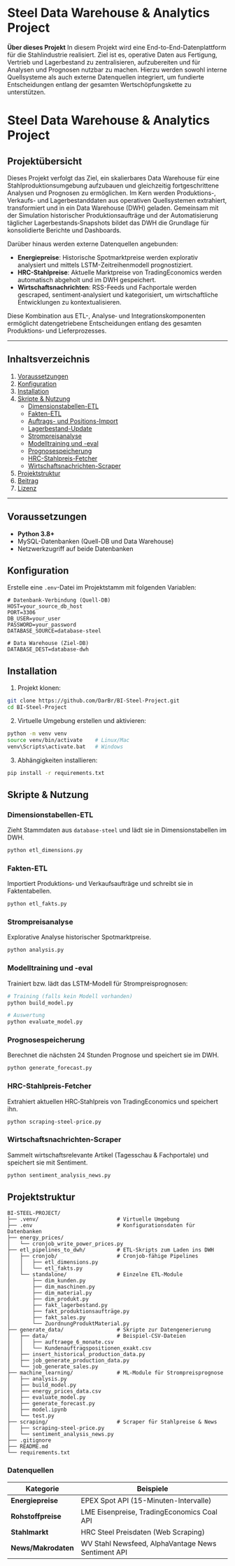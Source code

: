 # Steel Data Warehouse & Analytics Project

**Über dieses Projekt**
In diesem Projekt wird eine End-to-End-Datenplattform für die Stahlindustrie realisiert. Ziel ist es, operative Daten aus Fertigung, Vertrieb und Lagerbestand zu zentralisieren, aufzubereiten und für Analysen und Prognosen nutzbar zu machen. Hierzu werden sowohl interne Quellsysteme als auch externe Datenquellen integriert, um fundierte Entscheidungen entlang der gesamten Wertschöpfungskette zu unterstützen.

# Steel Data Warehouse & Analytics Project

## Projektübersicht
Dieses Projekt verfolgt das Ziel, ein skalierbares Data Warehouse für eine Stahlproduktionsumgebung aufzubauen und gleichzeitig fortgeschrittene Analysen und Prognosen zu ermöglichen. Im Kern werden Produktions-, Verkaufs- und Lagerbestanddaten aus operativen Quellsystemen extrahiert, transformiert und in ein Data Warehouse (DWH) geladen. Gemeinsam mit der Simulation historischer Produktionsaufträge und der Automatisierung täglicher Lagerbestands‑Snapshots bildet das DWH die Grundlage für konsolidierte Berichte und Dashboards.

Darüber hinaus werden externe Datenquellen angebunden:

- **Energiepreise**: Historische Spotmarktpreise werden explorativ analysiert und mittels LSTM-Zeitreihenmodell prognostiziert.
- **HRC-Stahlpreise**: Aktuelle Marktpreise von TradingEconomics werden automatisch abgeholt und im DWH gespeichert.
- **Wirtschaftsnachrichten**: RSS-Feeds und Fachportale werden gescraped, sentiment‑analysiert und kategorisiert, um wirtschaftliche Entwicklungen zu kontextualisieren.

Diese Kombination aus ETL-, Analyse‑ und Integrationskomponenten ermöglicht datengetriebene Entscheidungen entlang des gesamten Produktions‑ und Lieferprozesses.

---

## Inhaltsverzeichnis
1. [Voraussetzungen](#voraussetzungen)
2. [Konfiguration](#konfiguration)
3. [Installation](#installation)
4. [Skripte & Nutzung](#skripte--nutzung)
   - [Dimensionstabellen-ETL](#dimensionstabellen-etl)
   - [Fakten-ETL](#fakten-etl)
   - [Auftrags- und Positions-Import](#auftrags-und-positions-import)
   - [Lagerbestand-Update](#lagerbestand-update)
   - [Strompreisanalyse](#strompreisanalyse)
   - [Modelltraining und -eval](#modelltraining-und-eval)
   - [Prognosespeicherung](#prognosespeicherung)
   - [HRC-Stahlpreis-Fetcher](#hrc-stahlpreis-fetcher)
   - [Wirtschaftsnachrichten-Scraper](#wirtschaftsnachrichten-scraper)
5. [Projektstruktur](#projektstruktur)
6. [Beitrag](#beitrag)
7. [Lizenz](#lizenz)

---

## Voraussetzungen
- **Python 3.8+**
- MySQL-Datenbanken (Quell-DB und Data Warehouse)
- Netzwerkzugriff auf beide Datenbanken

## Konfiguration
Erstelle eine `.env`-Datei im Projektstamm mit folgenden Variablen:

```dotenv
# Datenbank-Verbindung (Quell-DB)
HOST=your_source_db_host
PORT=3306
DB_USER=your_user
PASSWORD=your_password
DATABASE_SOURCE=database-steel

# Data Warehouse (Ziel-DB)
DATABASE_DEST=database-dwh
```

## Installation
1. Projekt klonen:
```bash
git clone https://github.com/DarBr/BI-Steel-Project.git
cd BI-Steel-Project
```
2. Virtuelle Umgebung erstellen und aktivieren:
```bash
python -m venv venv
source venv/bin/activate    # Linux/Mac
venv\Scripts\activate.bat   # Windows
```
3. Abhängigkeiten installieren:
```bash
pip install -r requirements.txt
```

## Skripte & Nutzung
### Dimensionstabellen-ETL
Zieht Stammdaten aus `database-steel` und lädt sie in Dimensionstabellen im DWH.
```bash
python etl_dimensions.py
```

### Fakten-ETL
Importiert Produktions‑ und Verkaufsaufträge und schreibt sie in Faktentabellen.
```bash
python etl_fakts.py
```

### Strompreisanalyse
Explorative Analyse historischer Spotmarktpreise.
```bash
python analysis.py
```

### Modelltraining und -eval
Trainiert bzw. lädt das LSTM-Modell für Strompreisprognosen:
```bash
# Training (falls kein Modell vorhanden)
python build_model.py

# Auswertung
python evaluate_model.py
```

### Prognosespeicherung
Berechnet die nächsten 24 Stunden Prognose und speichert sie im DWH.
```bash
python generate_forecast.py
```

### HRC-Stahlpreis-Fetcher
Extrahiert aktuellen HRC‑Stahlpreis von TradingEconomics und speichert ihn.
```bash
python scraping-steel-price.py
```

### Wirtschaftsnachrichten-Scraper
Sammelt wirtschaftsrelevante Artikel (Tagesschau & Fachportale) und speichert sie mit Sentiment.
```bash
python sentiment_analysis_news.py
```

## Projektstruktur
```text
BI-STEEL-PROJECT/
├── .venv/                         # Virtuelle Umgebung
├── .env                           # Konfigurationsdaten für Datenbanken
├── energy_prices/
│   └── cronjob_write_power_prices.py 
├── etl_pipelines_to_dwh/          # ETL-Skripts zum Laden ins DWH
│   ├── cronjob/                   # Cronjob-fähige Pipelines
│   │   ├── etl_dimensions.py
│   │   └── etl_fakts.py
│   └── standalone/                # Einzelne ETL-Module
│       ├── dim_kunden.py
│       ├── dim_maschinen.py
│       ├── dim_material.py
│       ├── dim_produkt.py
│       ├── fakt_lagerbestand.py
│       ├── fakt_produktionsaufträge.py
│       ├── fakt_sales.py
│       └── ZuordnungProduktMaterial.py
├── generate_data/                 # Skripte zur Datengenerierung
│   ├── data/                      # Beispiel-CSV-Dateien
│   │   ├── auftraege_6_monate.csv
│   │   └── Kundenauftragspositionen_exakt.csv
│   ├── insert_historical_production_data.py
│   ├── job_generate_production_data.py
│   └── job_generate_sales.py
├── machine_learning/              # ML-Module für Strompreisprognose
│   ├── analysis.py
│   ├── build_model.py
│   ├── energy_prices_data.csv
│   ├── evaluate_model.py
│   ├── generate_forecast.py
│   ├── model.ipynb
│   └── test.py
├── scraping/                      # Scraper für Stahlpreise & News
│   ├── scraping-steel-price.py
│   └── sentiment_analysis_news.py
├── .gitignore
├── README.md
└── requirements.txt
```

### Datenquellen
| Kategorie           | Beispiele                                                                 |
|---------------------|---------------------------------------------------------------------------|
| **Energiepreise**   | EPEX Spot API (15-Minuten-Intervalle)                                     |
| **Rohstoffpreise**  | LME Eisenpreise, TradingEconomics Coal API                               |
| **Stahlmarkt**      | HRC Steel Preisdaten (Web Scraping)                                       |
| **News/Makrodaten** | WV Stahl Newsfeed, AlphaVantage News Sentiment API                       |
